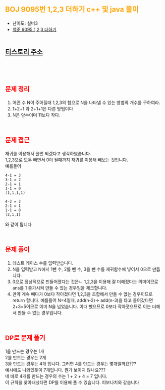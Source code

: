 # <span style="color:orange; font-size:17pt; font-weight:bold">BOJ 9095번 1,2,3 더하기 c++ 및 java 풀이</span>
- 난이도: 실버3
- [백준 9095 1,2,3 더하기](https://www.acmicpc.net/problem/9095)
<br><br>

## [티스토리 주소](https://hoho325.tistory.com/)
<br><br>

# <span style="color: red; font-size:15pt">문제 정리</span>
1. 어떤 수 N이 주어질때 1,2,3의 합으로 N을 나타낼 수 있는 방법의 개수를 구하여라.
2. 1+2+1 과 2+1+1은 다른 방법이다
3. N은 양수이며 11보다 작다.
<br><br>

# <span style="color: red; font-size:15pt">문제 접근</span>
재귀를 이용해서 풀면 되겠다고 생각하였습니다.  
1,2,3으로 모두 빼면서 0이 될때까지 재귀를 이용해 빼보는 것입니다.  
예를들어
```
4-1 = 3
3-1 = 2
2-1 = 1
1-1 = 0
(1,1,1,1)

4-2 = 2
2-1 = 1
1-1 = 0
(2,1,1)
```
와 같이 됩니다
<br><br>

# <span style="color: red; font-size:15pt">문제 풀이</span>
1. 테스트 케이스 수를 입력받습니다.
2. N을 입력받고 N에서 1뺀 수, 2를 뺀 수, 3을 뺀 수를 재귀함수에 넣어서 0으로 만듭니다.
3. 0으로 정상적으로 만들어졌다는 것은ㄴ 1,2,3을 이용해 잘 더해졌다는 의미이므로 ans를 1 증가시켜 만들 수 있는 경우임을 체크합니다.
4. 만약 계속 빼다가 0보다 작아졌다면 1,2,3을 조합해서 만들 수 없는 경우이므로 return 합니다.
    예를들어 N=4일때, add(n-2)-> add(n-3)을 타고 들어갔다면 2+3=5이므로 이미 N을 넘었습니다. 이때 뺐으므로 0보다 작아졋으므로 이는 더해서 만들 수 없는 경우입니다.
<br><br>

# <span style="color: red; font-size:15pt">DP로 문제 풀기</span>
1을 만드는 경우는 1개  
2를 만드는 경우는 2개  
3을 만드는 경우는 4개 입니다.
그러면 4를 만드는 경우는 몇개일까요???  
예시에도 나와있듯이 7개입니다. 뭔가 보이지 않나요???  
네 바로 4개를 만드는 경우의 수는 1 + 2 + 4 = 7 입니다.  
이 규칙을 찾아내셨다면 DP를 이용해 풀 수 있습니다. 피보나치와 같습니다